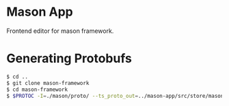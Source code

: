 # Mason App

Frontend editor for mason framework.

# Generating Protobufs

```bash
$ cd ..
$ git clone mason-framework
$ cd mason-framework
$ $PROTOC -I=./mason/proto/ --ts_proto_out=../mason-app/src/store/mason/proto/ --plugin=../mason-app/node_modules/ts-proto/protoc-gen-ts_proto ./mason/proto/library.proto
```
